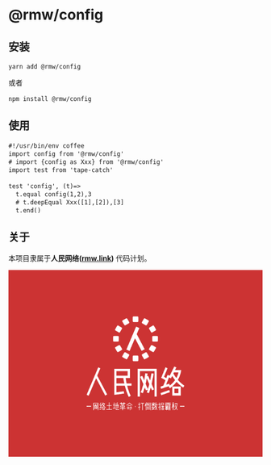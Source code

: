 <!-- 本文件由 ./readme.make.md 自动生成，请不要直接修改此文件 -->

# @rmw/config

##  安装

```
yarn add @rmw/config
```

或者

```
npm install @rmw/config
```

## 使用

```
#!/usr/bin/env coffee
import config from '@rmw/config'
# import {config as Xxx} from '@rmw/config'
import test from 'tape-catch'

test 'config', (t)=>
  t.equal config(1,2),3
  # t.deepEqual Xxx([1],[2]),[3]
  t.end()

```

## 关于

本项目隶属于**人民网络([rmw.link](//rmw.link))** 代码计划。

![人民网络](https://raw.githubusercontent.com/rmw-link/logo/master/rmw.red.bg.svg)
